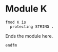Module K
========

```{.maude .k}
fmod K is
  protecting STRING .
```

Ends the module here.

```{.maude .k}
endfm
```

